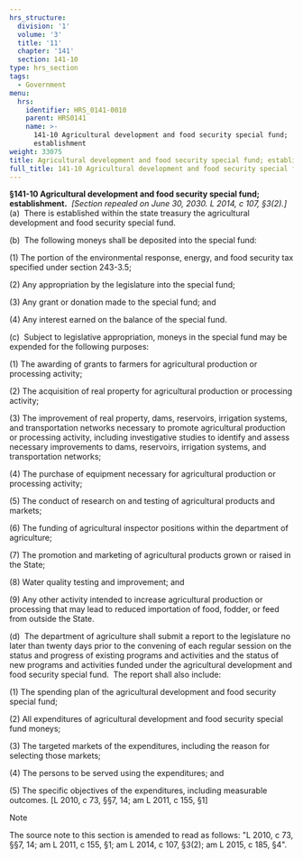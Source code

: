 ```yaml
---
hrs_structure:
  division: '1'
  volume: '3'
  title: '11'
  chapter: '141'
  section: 141-10
type: hrs_section
tags:
  - Government
menu:
  hrs:
    identifier: HRS_0141-0010
    parent: HRS0141
    name: >-
      141-10 Agricultural development and food security special fund;
      establishment
weight: 33075
title: Agricultural development and food security special fund; establishment
full_title: 141-10 Agricultural development and food security special fund; establishment
---
```

**§141-10 Agricultural development and food security special fund; establishment.**  _[Section repealed on June 30, 2030\. L 2014, c 107, §3(2).]_ (a)  There is established within the state treasury the agricultural development and food security special fund.

(b)  The following moneys shall be deposited into the special fund:

(1) The portion of the environmental response, energy, and food security tax specified under section 243-3.5;

(2) Any appropriation by the legislature into the special fund;

(3) Any grant or donation made to the special fund; and

(4) Any interest earned on the balance of the special fund.

(c)  Subject to legislative appropriation, moneys in the special fund may be expended for the following purposes:

(1) The awarding of grants to farmers for agricultural production or processing activity;

(2) The acquisition of real property for agricultural production or processing activity;

(3) The improvement of real property, dams, reservoirs, irrigation systems, and transportation networks necessary to promote agricultural production or processing activity, including investigative studies to identify and assess necessary improvements to dams, reservoirs, irrigation systems, and transportation networks;

(4) The purchase of equipment necessary for agricultural production or processing activity;

(5) The conduct of research on and testing of agricultural products and markets;

(6) The funding of agricultural inspector positions within the department of agriculture;

(7) The promotion and marketing of agricultural products grown or raised in the State;

(8) Water quality testing and improvement; and

(9) Any other activity intended to increase agricultural production or processing that may lead to reduced importation of food, fodder, or feed from outside the State.

(d)  The department of agriculture shall submit a report to the legislature no later than twenty days prior to the convening of each regular session on the status and progress of existing programs and activities and the status of new programs and activities funded under the agricultural development and food security special fund.  The report shall also include:

(1) The spending plan of the agricultural development and food security special fund;

(2) All expenditures of agricultural development and food security special fund moneys;

(3) The targeted markets of the expenditures, including the reason for selecting those markets;

(4) The persons to be served using the expenditures; and

(5) The specific objectives of the expenditures, including measurable outcomes. [L 2010, c 73, §§7, 14; am L 2011, c 155, §1]

Note

The source note to this section is amended to read as follows: "L 2010, c 73, §§7, 14; am L 2011, c 155, §1; am L 2014, c 107, §3(2); am L 2015, c 185, §4".